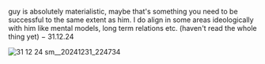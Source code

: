 guy is absolutely materialistic, maybe that's something you need to be successful to the same extent as him. I do align in some areas ideologically with him like mental models, long term relations etc. (haven't read the whole thing yet)
&minus; 31.12.24

![31 12 24 sm__20241231_224734](https://github.com/user-attachments/assets/c5ee69c6-a7ad-4586-8c9f-568622866baa)
